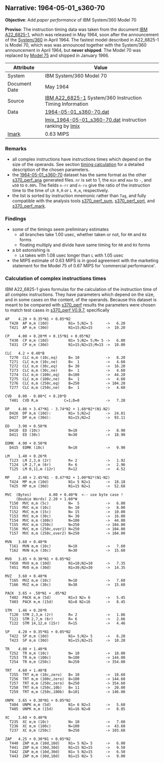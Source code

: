 ## Narrative: 1964-05-01_s360-70

**Objective**: Add _paper performance_ of IBM System/360 Model 70

**Proviso**: The instruction timing data was taken from the document 
[IBM A22_6825-1](http://www.bitsavers.org/pdf/ibm/360/A22_6825-1_360instrTiming.pdf),
which was released in May 1964, soon after the announcement of the
[System/360](https://en.wikipedia.org/wiki/IBM_System/360) in April 1964.
The fastest model described in A22_6825-1 is Model 70, which was was announced
together with the System/360 announcement in April 1964, but **never shipped**.
The Model 70 was replaced by
[Model 75](https://en.wikipedia.org/wiki/IBM_System/360_Model_75)
and shipped in January 1966.

| Attribute | Value |
| --------- | ----- |
| System | IBM System/360 Model 70 |
| Document Date | May 1964 |
| Source | [IBM A22_6825-1](http://www.bitsavers.org/pdf/ibm/360/A22_6825-1_360instrTiming.pdf) System/360 Instruction Timing Information|
| Data | [1964-05-01_s360-70.dat](../data/1964-05-01_s360-70.dat) |
|      | [lmix_1964-05-01_s360-70.dat](lmix_1964-05-01_s360-70.dat) instruction ranking by [lmix](https://github.com/wfjm/s370-perf/blob/master/doc/s370_perf_mark.md#user-content-mix-lmix) |
| [lmark](README_narr.md#user-content-lmark) | 0.63 MIPS |

### Remarks <a name="rem"></a>
- all complex instructions have instructions times which depend on the size of
  the operands. See section [timing calculation](#user-content-rem-calc) for
  a detailed description of the chosen parameters.
- the [1964-05-01_s360-70](../data/1964-05-01_s360-70.dat) dataset has the
  same format as the other
  [s370_perf_ana](../doc/s370_perf_ana.md) generated files.
  `nr` is set to 1, the `min` and `max` to `-`, and `w50` to `0.00%`.
  The fields `n-rr` and `n-rx` give the ratio of the instruction time to the
  time of `LR R,R` or `L R,m`, respectively.
- the list is sorted by instruction mnemonic rather than `Tag`, and fully
  compatible with the analysis tools
  [s370_perf_sum](../doc/s370_perf_sum.md), 
  [s370_perf_sort](../doc/s370_perf_sort.md), and
  [s370_perf_mark](../doc/s370_perf_mark.md).

### Findings <a name="find"></a>
- some of the timings seem preliminary estimates
  - all branches take 1.00 usec, whether taken or not, for `RR` and `RX` forms
  - floating multiply and divide have same timing for `RR` and `RX` forms
- a bit astonishing is
  - `LA` takes with 1.08 usec longer than `L` with 1.05 usec
- the MIPS estimate of 0.63 MIPS is in good agreement with the marketing
  statement for the Model 75 of 0.67 MIPS for 'commercial performance'.

### Calculation of complex instructions times <a name="rem-calc"></a>
IBM A22_6825-1 gives formulas for the calculation of the instruction time
of all complex instructions. They have parameters which depend on the size,
and in some cases on the content, of the operands. Because this dataset
is meant to be compared with [s370_perf](../doc/s370_perf.md) results the
parameters were chosen to match test cases in
[s370_perf V0.9.7](https://github.com/wfjm/s370-perf/blob/2685ff0/codes/s370_perf.asm),
specifically
```
AP    4.20 + 0.35*N1 + 0.05*N2
  T420  AP m,m (10d)         N1= 5;N2= 5      ->   6.20
  T421  AP m,m (30d)         N1=15;N2=15      ->  10.20

CP    4.00 + 0.20*M + 0.15*N1 + 0.05*N2
  T430  CP m,m (10d)         N1= 5;N2= 5;M= 5 ->   6.00
  T431  CP m,m (30d)         N1=15;N2=15;M=15 ->  10.00

CLC   4.2 + 0.40*B
  T270  CLC m,m (10c,eq)     B= 10            ->   8.20
  T271  CLC m,m (10c,ne)     B=  1            ->   4.60
  T272  CLC m,m (30c,eq)     B= 30            ->  16.20
  T273  CLC m,m (30c,ne)     B=  1            ->   4.60
  T274  CLC m,m (100c,eq)    B=100            ->  44.20
  T275  CLC m,m (100c,ne)    B=  1            ->   4.60
  T276  CLC m,m (250c,eq)    B=250            -> 104.20
  T277  CLC m,m (250c,ne)    B=  1            ->   4.60

CVD   8.00 - 0.80*C + 0.20*D
  T401  CVD R,m            C=1;D=0            ->   7.20

DP    4.86 + 3.47*N1 - 3.74*N2 + 1.68*N2*(N1-N2)
  D426  DP m,m (10d):        N1= 5;N2=2       ->  24.81
  D427  DP m,m (30d):        N1=15;N2=2       ->  93.11

ED    3.90 + 0.50*N
  D410  ED (10c)             N=10             ->   8.90
  D411  ED (30c)             N=30             ->  18.90

EDMK  4.90 + 0.50*N
  D415  EDMK (10c)           N=10             ->   9.90

LM    1.40 + 0.26*R
  T123  LM 2,3,m (2r)        R= 2             ->   1.92
  T124  LM 2,7,m (6r)        R= 6             ->   2.96
  T125  LM 0,11,m (12r)      R=12             ->   4.52

MP    2.40 + 2.45*N1 - 0.47*N2 + 1.00*N2*(N1-N2)
  T424  MP m,m (10d)         N1= 5 N2=1       ->  18.18
  T425  MP m,m (30d)         N1=15 N2=1       ->  52.68

MVC  (Bytes)        4.00 + 0.40*N  <-- use byte case !
     (Doubie Words) 2.20 + 1.60*W
  T150  MVC m,m (5c)         N=  5            ->   6.00
  T151  MVC m,m (10c)        N= 10            ->   8.00
  T152  MVC m,m (15c)        N= 15            ->  10.00
  T153  MVC m,m (30c)        N= 30            ->  16.00
  T154  MVC m,m (100c)       N=100            ->  44.00
  T155  MVC m,m (250c)       N=250            -> 104.00
  T156  MVC m,m (250c,over1) N=250            -> 104.00
  T157  MVC m,m (250c,over2) N=250            -> 104.00

MVN   3.60 + 0.40*N
  T161  MVN m,m (10c)        N=10             ->   7.60
  T162  MVN m,m (30c)        N=30             ->  15.60

MVO   3.85 + 0.30*N1 + 0.05*N2
  T450  MVO m,m (10d)        N1=10;N2=10      ->   7.35
  T451  MVO m,m (30d)        N1=30;N2=30      ->  14.35

MVZ   3.60 + 0.40*N
  T165  MVZ m,m (10c)        N=10             ->   7.60
  T166  MVZ m,m (30c)        N=30             ->  15.60

PACK  3.65 + .50*N1 + .05*N2
  T402  PACK m,m (5d)        N1=3 N2= 6       ->   5.45
  T403  PACK m,m (15d)       N1=8 N2=16       ->   8.45

STM   1.46 + 0.20*R
  T120  STM 2,3,m (2r)       R= 2             ->   1.86
  T121  STM 2,7,m (6r)       R= 6             ->   2.66
  T122  STM 14,12,m (15r)    R=15             ->   4.46

SP    4.20 + 0.35*N1 + 0.05*N2
  T422  SP m,m (10d)         N1= 5;N2= 5      ->   6.20
  T423  SP m,m (30d)         N1=15;N2=15      ->  10.20

TR    4.00 + 1.40*N
  T252  TR m,m (10c)         N= 10            ->  18.00
  T253  TR m,m (100c)        N=100            -> 144.00
  T254  TR m,m (250c)        N=250            -> 354.00

TRT   4.60 + 1.40*B
  T255  TRT m,m (10c,zero)   B= 10            ->  18.60
  T256  TRT m,m (100c,zero)  B=100            -> 144.60
  T257  TRT m,m (250c,zero)  B=250            -> 354.60
  T258  TRT m,m (250c,10b)   B= 11            ->  20.00
  T259  TRT m,m (250c,100b)  B=101            -> 146.00

UNPK  3.65 + 0.30*N1 + 0.05*N2
  T404  UNPK m,m (5d)        N1= 6 N2=3       ->   5.60
  T405  UNPK m,m (15d)       N1=16 N2=8       ->   8.85

XC    3.60 + 0.40*N
  T235  XC m,m (10c)         N= 10            ->   7.60
  T236  XC m,m (100c)        N=100            ->  43.60
  T237  XC m,m (250c)        N=250            -> 103.60

ZAP   4.25 + 0.30*N1 + 0.05*N2
  T440  ZAP m,m (10d,10d)    N1= 5 N2= 5      ->   6.00
  T441  ZAP m,m (30d,30d)    N1=15 N2=15      ->   9.50
  T442  ZAP m,m (10d,30d)    N1= 5 N2=15      ->   6.50
  T443  ZAP m,m (30d,10d)    N1=15 N2= 5      ->   9.00
```